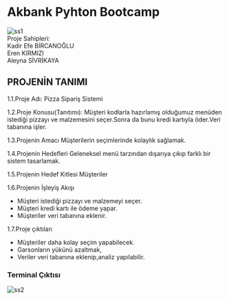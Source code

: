 # Akbank  Pyhton Bootcamp
![ss1](https://user-images.githubusercontent.com/125546912/224541042-3caaaa7b-ad26-4a10-8a3a-461b67607f80.png) <br/>
Proje Sahipleri: <br/>
Kadir Efe BİRCANOĞLU <br/>
Eren KIRMIZI <br/>
Aleyna SİVRİKAYA <br/>

## PROJENİN TANIMI

1.1.Proje Adı:    Pizza Sipariş Sistemi

1.2.Proje Konusu(Tanıtımı):
         Müşteri kodlarla hazırlamış olduğumuz menüden istediği pizzayı ve malzemesini seçer.Sonra da bunu kredi kartıyla öder.Veri tabanına işler.

1.3.Projenin Amacı
Müşterilerin seçimlerinde kolaylık sağlamak.

1.4.Projenin Hedefleri
     Geleneksel menü tarzından dışarıya çıkıp farklı bir sistem tasarlamak.

1.5.Projenin Hedef Kitlesi
Müşteriler 

1.6.Projenin İşleyiş Akışı
 * Müşteri istediği pizzayı ve  malzemeyi seçer.
 * Müşteri kredi kartı ile ödeme yapar.
 *    Müşteriler veri tabanına eklenir.

1.7.Proje çıktıları
 *  Müşteriler daha kolay seçim yapabilecek.
 * Garsonların yükünü azaltmak,
 * Veriler veri tabanına eklenip,analiz yapılabilir.
 
### Terminal Çıktısı

![ss2](https://user-images.githubusercontent.com/125546912/224541411-f15c9300-7c3d-449f-b545-49091e25efd4.png)
